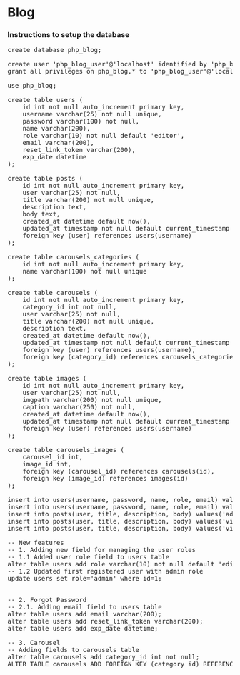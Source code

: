 # Blog
### Instructions to setup the database

<pre>
create database php_blog;

create user 'php_blog_user'@'localhost' identified by 'php_blog_password';
grant all privileges on php_blog.* to 'php_blog_user'@'localhost';

use php_blog;

create table users (
    id int not null auto_increment primary key,
    username varchar(25) not null unique,
    password varchar(100) not null,
    name varchar(200),
    role varchar(10) not null default 'editor',
    email varchar(200),
    reset_link_token varchar(200),
    exp_date datetime
);

create table posts (
    id int not null auto_increment primary key,
    user varchar(25) not null,
    title varchar(200) not null unique,
    description text,
    body text,
    created_at datetime default now(),
    updated_at timestamp not null default current_timestamp on update current_timestamp,
    foreign key (user) references users(username)
);

create table carousels_categories (
    id int not null auto_increment primary key,
    name varchar(100) not null unique
);

create table carousels (
    id int not null auto_increment primary key,
    category_id int not null,
    user varchar(25) not null,
    title varchar(200) not null unique,
    description text,
    created_at datetime default now(),
    updated_at timestamp not null default current_timestamp on update current_timestamp,
    foreign key (user) references users(username),
    foreign key (category_id) references carousels_categories(category_id)
);

create table images (
    id int not null auto_increment primary key,
    user varchar(25) not null,
    imgpath varchar(200) not null unique,
    caption varchar(250) not null,
    created_at datetime default now(),
    updated_at timestamp not null default current_timestamp on update current_timestamp,
    foreign key (user) references users(username)
);

create table carousels_images (
    carousel_id int,
    image_id int,
    foreign key (carousel_id) references carousels(id),
    foreign key (image_id) references images(id)
);

insert into users(username, password, name, role, email) values('admin', md5('admin'), 'Administrator', 'admin', 'vshlbndr@gmail.com');
insert into users(username, password, name, role, email) values('vishal', md5('vishal'), 'Vishal Bandre', 'editor', 'iamvshlbndr@gmail.com');
insert into posts(user, title, description, body) values('admin', 'First Post', 'First Post Description', 'First Post Body');
insert into posts(user, title, description, body) values('vishal', 'Second Post', 'Second Post Description', 'Second Post Body');
insert into posts(user, title, description, body) values('vishal', 'Third Post', 'Third Post Description', 'Third Post Body');

-- New features
-- 1. Adding new field for managing the user roles
-- 1.1 Added user role field to users table
alter table users add role varchar(10) not null default 'editor';
-- 1.2 Updated first registered user with admin role
update users set role='admin' where id=1;


-- 2. Forgot Password
-- 2.1. Adding email field to users table
alter table users add email varchar(200);
alter table users add reset_link_token varchar(200);
alter table users add exp_date datetime;

-- 3. Carousel
-- Adding fields to carousels table
alter table carousels add category_id int not null;
ALTER TABLE carousels ADD FOREIGN KEY (category_id) REFERENCES carousels_categories(id);
</pre>